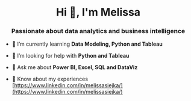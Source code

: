 <h1 align="center">Hi 👋, I'm Melissa</h1>
<h3 align="center">Passionate about data analytics and business intelligence</h3>

- 🌱 I’m currently learning **Data Modeling, Python and Tableau**

- 🤝 I’m looking for help with **Python and Tableau**

- 💬 Ask me about **Power BI, Excel, SQL and DataViz**

- 📄 Know about my experiences [https://www.linkedin.com/in/melissasiejka/](https://www.linkedin.com/in/melissasiejka/)
